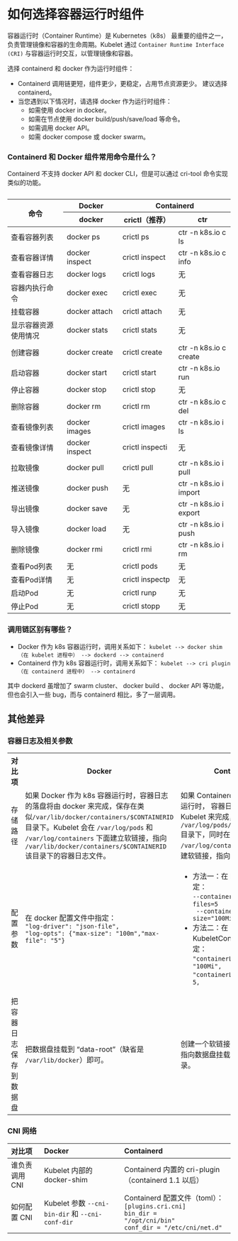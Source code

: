 # 如何选择容器运行时组件

容器运行时（Container Runtime）是 Kubernetes（k8s） 最重要的组件之一，负责管理镜像和容器的生命周期。Kubelet 通过 `Container Runtime Interface (CRI)` 与容器运行时交互，以管理镜像和容器。

选择 containerd 和 docker 作为运行时组件：
- Containerd 调用链更短，组件更少，更稳定，占用节点资源更少。 建议选择 containerd。
- 当您遇到以下情况时，请选择 docker 作为运行时组件：
  - 如需使用 docker in docker。
  - 如需在节点使用 docker build/push/save/load 等命令。
  - 如需调用 docker API。
  - 如需 docker compose 或 docker swarm。

### Containerd 和 Docker 组件常用命令是什么？
Containerd 不支持 docker API 和 docker CLI，但是可以通过 cri-tool 命令实现类似的功能。

<table>
   <caption></caption>
   <colgroup>
      <col style="width:25%">
      <col style="width:25%">
      <col style="width:25%">
      <col style="width:25%">
   </colgroup>
   <thead>
      <tr>
         <th rowspan="2">命令</th>
         <th>Docker</th>
         <th colspan="2">Containerd</th>
      </tr>
      <tr>
         <th>docker</th>
         <th>crictl（推荐）</th>
         <th>ctr</th>
      </tr>
   </thead>
   <tbody>
      <tr>
         <td>查看容器列表</td>
         <td>docker ps</td>
         <td>crictl ps</td>
         <td>ctr -n k8s.io c ls</td>
      </tr>
      <tr>
         <td>查看容器详情</td>
         <td>docker inspect</td>
         <td>crictl inspect</td>
         <td>ctr -n k8s.io c info</td>
      </tr>
      <tr>
         <td>查看容器日志</td>
         <td>docker logs</td>
         <td>crictl logs</td>
         <td>无</td>
      </tr>
      <tr>
         <td>容器内执行命令</td>
         <td>docker exec</td>
         <td>crictl exec</td>
         <td>无</td>
      </tr>
      <tr>
         <td>挂载容器</td>
         <td>docker attach</td>
         <td>crictl attach</td>
         <td>无</td>
      </tr>
      <tr>
         <td>显示容器资源使用情况</td>
         <td>docker stats</td>
         <td>crictl stats</td>
         <td>无</td>
      </tr>
      <tr>
         <td>创建容器</td>
         <td>docker create</td>
         <td>crictl create</td>
         <td>ctr -n k8s.io c create</td>
      </tr>
      <tr>
         <td>启动容器</td>
         <td>docker start</td>
         <td>crictl start</td>
         <td>ctr -n k8s.io run</td>
      </tr>
      <tr>
         <td>停止容器</td>
         <td>docker stop</td>
         <td>crictl stop</td>
         <td>无</td>
      </tr>
      <tr>
         <td>删除容器</td>
         <td>docker rm</td>
         <td>crictl rm</td>
         <td>ctr -n k8s.io c del</td>
      </tr>
      <tr>
         <td>查看镜像列表</td>
         <td>docker images</td>
         <td>crictl images</td>
         <td>ctr -n k8s.io i ls</td>
      </tr>
      <tr>
         <td>查看镜像详情</td>
         <td>docker inspect</td>
         <td>crictl inspecti</td>
         <td>无</td>
      </tr>
      <tr>
         <td>拉取镜像</td>
         <td>docker pull</td>
         <td>crictl pull</td>
         <td>ctr -n k8s.io i pull</td>
      </tr>
      <tr>
         <td>推送镜像</td>
         <td>docker push</td>
         <td>无</td>
         <td>ctr -n k8s.io i import</td>
      </tr>
      <tr>
         <td>导出镜像</td>
         <td>docker save</td>
         <td>无</td>
         <td>ctr -n k8s.io i export</td>
      </tr>
      <tr>
         <td>导入镜像</td>
         <td>docker load</td>
         <td>无</td>
         <td>ctr -n k8s.io i push</td>
      </tr>
      <tr>
         <td>删除镜像</td>
         <td>docker rmi</td>
         <td>crictl rmi</td>
         <td>ctr -n k8s.io i rm</td>
      </tr>
      <tr>
         <td>查看Pod列表</td>
         <td>无</td>
         <td>crictl pods</td>
         <td>无</td>
      </tr>
      <tr>
         <td>查看Pod详情</td>
         <td>无</td>
         <td>crictl inspectp</td>
         <td>无</td>
      </tr>
      <tr>
         <td>启动Pod</td>
         <td>无</td>
         <td>crictl runp</td>
         <td>无</td>
      </tr>
      <tr>
         <td>停止Pod</td>
         <td>无</td>
         <td>crictl stopp</td>
         <td>无</td>
      </tr>
   </tbody>
</table>

### 调用链区别有哪些？
- Docker 作为 k8s 容器运行时，调用关系如下：
`kubelet --> docker shim （在 kubelet 进程中） --> dockerd --> containerd`
- Containerd 作为 k8s 容器运行时，调用关系如下：
`kubelet --> cri plugin（在 containerd 进程中） --> containerd`

其中 dockerd 虽增加了 swarm cluster、 docker build 、 docker API 等功能，但也会引入一些 bug，而与 containerd 相比，多了一层调用。

## 其他差异
### 容器日志及相关参数

<table>
	<tr>
	<th>对比项</th>
	<th>Docker</th>
	<th>Containerd</th>
	</tr>
	<tr>
		<td>存储路径</td>
		<td>
	如果 Docker 作为 k8s 容器运行时，容器日志的落盘将由 docker 来完成，保存在类似<code>/var/lib/docker/containers/$CONTAINERID</code> 目录下。Kubelet 会在 <code>/var/log/pods</code> 和 <code>/var/log/containers</code> 下面建立软链接，指向 <code>/var/lib/docker/containers/$CONTAINERID</code> 该目录下的容器日志文件。
		</td>
		<td>
		如果 Containerd 作为 k8s 容器运行时， 容器日志的落盘由 Kubelet 来完成，保存至 <code>/var/log/pods/$CONTAINER_NAME</code> 目录下，同时在 <code>/var/log/containers</code> 目录下创建软链接，指向日志文件。            
		</td>
	</tr>
	<tr>
		<td>配置参数 </td>
		<td>
		在 docker 配置文件中指定：
		<br>    <code>"log-driver": "json-file",</code> 
		<br>    <code>"log-opts": {"max-size": "100m","max-file": "5"}</code>
		</td>
		<td>
		<ul>
		<li>
		方法一：在 kubelet 参数中指定： <br> <code>--container-log-max-files=5<br> --container-log-max-size="100Mi"</code> <br>
		</li>
		<li>方法二：在 KubeletConfiguration 中指定：<br>    <code>"containerLogMaxSize": "100Mi",</code><br>    <code>"containerLogMaxFiles": 5, </code>
		</li>
		</ul>
		</td>
	</tr>
	<tr>
	<td>把容器日志保存到数据盘</td>
	<td>把数据盘挂载到 “data-root”（缺省是 <code>/var/lib/docker</code>）即可。</td>
	<td>创建一个软链接 <code>/var/log/pods</code> 指向数据盘挂载点下的某个目录。
	</td>
	</tr>
</table>


### CNI 网络
| 对比项      | Docker            | Containerd                                                                                                       |
|:-------- |:---------------------------------------- |:---------------------------------------------------------------------------------------------------------------- |
| 谁负责调用 CNI | Kubelet 内部的 docker-shim                    | Containerd 内置的 cri-plugin（containerd 1.1 以后）                                                                        |
| 如何配置 CNI  | Kubelet 参数 <code>--cni-bin-dir</code> 和 <code>--cni-conf-dir</code> | Containerd 配置文件（toml）：<br> <code>[plugins.cri.cni]</code><br>    <code>bin_dir = "/opt/cni/bin"</code><br>    <code>conf_dir = "/etc/cni/net.d"</code> |